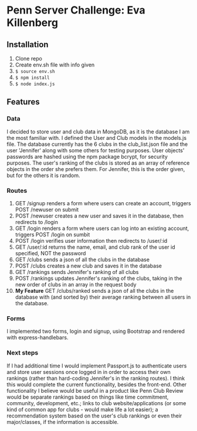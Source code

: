 # Penn Server Challenge: Eva Killenberg
## Installation
1. Clone repo
2. Create env.sh file with info given
3. `$ source env.sh`
4. `$ npm install`
5. `$ node index.js`

## Features
### Data
I decided to store user and club data in MongoDB, as it is the database I am the
most familiar with. I defined the User and Club models in the models.js file.
The database currently has the 6 clubs in the club_list.json file and the user
'Jennifer' along with some others for testing purposes. User objects' passwords
are hashed using the npm package bcrypt, for security purposes. The user's
ranking of the clubs is stored as an array of reference objects in the order
she prefers them. For Jennifer, this is the order given, but for the others it
is random.

### Routes
1. GET /signup renders a form where users can create an account, triggers
POST /newuser on submit
2. POST /newuser creates a new user and saves it in the database, then redirects
to /login
3. GET /login renders a form where users can log into an existing account,
triggers POST /login on sumbit
4. POST /login verifies user information then redirects to /user/:id
5. GET /user/:id returns the name, email, and club rank of the user id
specified, NOT the password
6. GET /clubs sends a json of all the clubs in the database
7. POST /clubs creates a new club and saves it in the database
8. GET /rankings sends Jennifer's ranking of all clubs
9. POST /rankings updates Jennifer's ranking of the clubs, taking in the new
order of clubs in an array in the request body
10. **My Feature** GET /clubs/ranked sends a json of all the clubs in the
database with (and sorted by) their average ranking between all users in the
database.

### Forms
I implemented two forms, login and signup, using Bootstrap and rendered with
express-handlebars.

### Next steps
If I had additional time I would implement Passport.js to authenticate users
and store user sessions once logged in in order to access their own rankings
(rather than hard-coding Jennifer's in the ranking routes). I think this would
complete the current functionality, besides the front-end.
Other functionality I believe would be useful in a product like Penn Club Review
would be separate rankings based on things like time commitment, community,
development, etc.; links to club website/applications (or some kind of common
app for clubs - would make life a lot easier); a recommendation system based on
the user's club rankings or even their major/classes, if the information is
accessible. 
